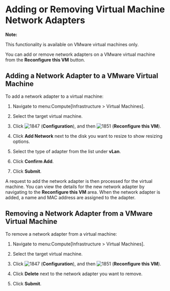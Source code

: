 # Adding or Removing Virtual Machine Network Adapters

**Note:**

This functionality is available on VMware virtual machines only.

</div>

You can add or remove network adapters on a VMware virtual machine from
the **Reconfigure this VM** button.

## Adding a Network Adapter to a VMware Virtual Machine

To add a network adapter to a virtual machine:

1.  Navigate to menu:Compute\[Infrastructure \> Virtual Machines\].

2.  Select the target virtual machine.

3.  Click ![1847](../images/1847.png) (**Configuration**), and then
    ![1851](../images/1851.png) (**Reconfigure this VM**).

4.  Click **Add Network** next to the disk you want to resize to show
    resizing options.

5.  Select the type of adapter from the list under **vLan**.

6.  Click **Confirm Add**.

7.  Click **Submit**.

A request to add the network adapter is then processed for the virtual
machine. You can view the details for the new network adapter by
navigating to the **Reconfigure this VM** area. When the network adapter
is added, a name and MAC address are assigned to the adapter.

## Removing a Network Adapter from a VMware Virtual Machine

To remove a network adapter from a virtual machine:

1.  Navigate to menu:Compute\[Infrastructure \> Virtual Machines\].

2.  Select the target virtual machine.

3.  Click ![1847](../images/1847.png) (**Configuration**), and then
    ![1851](../images/1851.png) (**Reconfigure this VM**).

4.  Click **Delete** next to the network adapter you want to remove.

5.  Click **Submit**.
